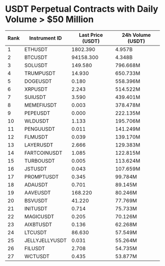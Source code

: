 # USDT Perpetual Contracts with Daily Volume > $50 Million

| Rank | Instrument ID | Last Price (USDT) | 24h Volume (USDT) |
|------|---------------|-------------------|-------------------|
| 1 | ETHUSDT | 1802.390 | 4.957B |
| 2 | BTCUSDT | 94158.300 | 4.348B |
| 3 | SOLUSDT | 149.580 | 796.668M |
| 4 | TRUMPUSDT | 14.930 | 650.733M |
| 5 | DOGEUSDT | 0.180 | 558.396M |
| 6 | XRPUSDT | 2.243 | 514.522M |
| 7 | SUIUSDT | 3.590 | 439.401M |
| 8 | MEMEFIUSDT | 0.003 | 378.478M |
| 9 | PEPEUSDT | 0.000 | 222.135M |
| 10 | WLDUSDT | 1.133 | 195.706M |
| 11 | PENGUUSDT | 0.011 | 141.249M |
| 12 | FLMUSDT | 0.039 | 139.170M |
| 13 | LAYERUSDT | 2.666 | 129.383M |
| 14 | FARTCOINUSDT | 1.085 | 122.815M |
| 15 | TURBOUSDT | 0.005 | 113.624M |
| 16 | JSTUSDT | 0.043 | 107.659M |
| 17 | PROMPTUSDT | 0.345 | 99.784M |
| 18 | ADAUSDT | 0.701 | 89.145M |
| 19 | AAVEUSDT | 168.220 | 80.246M |
| 20 | BSVUSDT | 41.220 | 77.769M |
| 21 | INITUSDT | 0.714 | 75.733M |
| 22 | MAGICUSDT | 0.205 | 70.126M |
| 23 | AIXBTUSDT | 0.136 | 62.268M |
| 24 | LTCUSDT | 86.630 | 57.549M |
| 25 | JELLYJELLYUSDT | 0.031 | 55.264M |
| 26 | FILUSDT | 2.708 | 54.735M |
| 27 | WCTUSDT | 0.435 | 53.877M |
